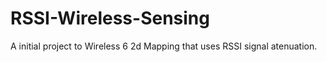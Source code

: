 # RSSI-Wireless-Sensing
A initial project to Wireless 6 2d Mapping that uses RSSI signal atenuation.
